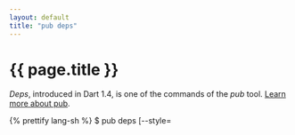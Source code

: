 ```yaml
---
layout: default
title: "pub deps"
---
```


# {{ page.title }}

_Deps_, introduced in Dart 1.4, is one of the commands of the _pub_ tool.
[Learn more about pub](/tools/pub/).

{% prettify lang-sh %}
$ pub deps [--style=<style>]
{% endprettify %}

This command prints the dependency graph for a package.
The graph includes both the
[immediate dependencies](../glossary.html#immediate-dependency)
that the package uses (as specified in the pubspec), as well as the
[transitive dependencies](../glossary.html#transitive-dependency)
pulled in by the immediate dependencies.

The dependency information is printed as a tree, a list, or a compact
list.

For example, the pubspec for the markdown_converter example specifies
the following dependencies:

{% prettify lang-sh %}
dependencies:
  barback: any
  markdown: any
{% endprettify %}

Here's an example of the `pub deps` output for markdown_converter:

{% prettify lang-sh %}
$ pub deps
markdown_converter 0.0.0
|-- barback 0.11.1
|   |-- path 1.0.0
|   |-- source_maps 0.9.0
|   '-- stack_trace 0.9.2
|       '-- path...
'-- markdown 0.5.0
{% endprettify %}

## Options {#options}

For options that apply to all pub commands, see
[Global options](index.html#global-options).

`--style=<style>` or `-s <style>`
: Optional. How the output should be displayed. The options are:
`compact`, `tree`, or `list`. The default is tree.

